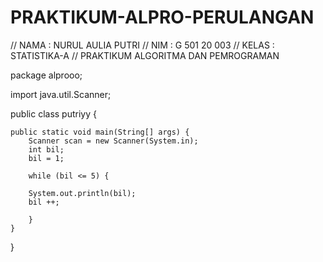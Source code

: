 # PRAKTIKUM-ALPRO-PERULANGAN
// NAMA 	: NURUL AULIA PUTRI
// NIM		: G 501 20 003
// KELAS	: STATISTIKA-A
// PRAKTIKUM ALGORITMA DAN PEMROGRAMAN

package alprooo;

import java.util.Scanner;

public class putriyy {

	public static void main(String[] args) {
		Scanner scan = new Scanner(System.in);
		int bil;
		bil = 1;
		
		while (bil <= 5) {
		
		System.out.println(bil);
		bil ++;
		
		}
	}
}
